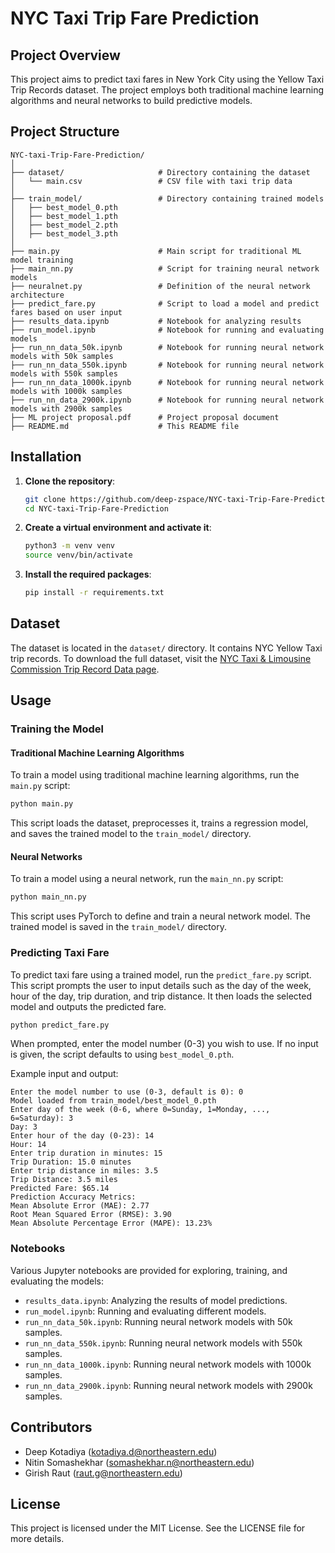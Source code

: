 
# NYC Taxi Trip Fare Prediction

## Project Overview

This project aims to predict taxi fares in New York City using the Yellow Taxi Trip Records dataset. The project employs both traditional machine learning algorithms and neural networks to build predictive models.

## Project Structure

```
NYC-taxi-Trip-Fare-Prediction/
│
├── dataset/                     # Directory containing the dataset
│   └── main.csv                 # CSV file with taxi trip data
│
├── train_model/                 # Directory containing trained models
│   ├── best_model_0.pth
│   ├── best_model_1.pth
│   ├── best_model_2.pth
│   ├── best_model_3.pth
│
├── main.py                      # Main script for traditional ML model training
├── main_nn.py                   # Script for training neural network models
├── neuralnet.py                 # Definition of the neural network architecture
├── predict_fare.py              # Script to load a model and predict fares based on user input
├── results_data.ipynb           # Notebook for analyzing results
├── run_model.ipynb              # Notebook for running and evaluating models
├── run_nn_data_50k.ipynb        # Notebook for running neural network models with 50k samples
├── run_nn_data_550k.ipynb       # Notebook for running neural network models with 550k samples
├── run_nn_data_1000k.ipynb      # Notebook for running neural network models with 1000k samples
├── run_nn_data_2900k.ipynb      # Notebook for running neural network models with 2900k samples
├── ML project proposal.pdf      # Project proposal document
├── README.md                    # This README file
```

## Installation

1. **Clone the repository**:
    ```bash
    git clone https://github.com/deep-zspace/NYC-taxi-Trip-Fare-Prediction.git
    cd NYC-taxi-Trip-Fare-Prediction
    ```

2. **Create a virtual environment and activate it**:
    ```bash
    python3 -m venv venv
    source venv/bin/activate
    ```

3. **Install the required packages**:
    ```bash
    pip install -r requirements.txt
    ```

## Dataset

The dataset is located in the `dataset/` directory. It contains NYC Yellow Taxi trip records. To download the full dataset, visit the [NYC Taxi & Limousine Commission Trip Record Data page](https://www.nyc.gov/site/tlc/about/tlc-trip-record-data.page).

## Usage

### Training the Model

#### Traditional Machine Learning Algorithms

To train a model using traditional machine learning algorithms, run the `main.py` script:

```bash
python main.py
```

This script loads the dataset, preprocesses it, trains a regression model, and saves the trained model to the `train_model/` directory.

#### Neural Networks

To train a model using a neural network, run the `main_nn.py` script:

```bash
python main_nn.py
```

This script uses PyTorch to define and train a neural network model. The trained model is saved in the `train_model/` directory.

### Predicting Taxi Fare

To predict taxi fare using a trained model, run the `predict_fare.py` script. This script prompts the user to input details such as the day of the week, hour of the day, trip duration, and trip distance. It then loads the selected model and outputs the predicted fare.

```bash
python predict_fare.py
```

When prompted, enter the model number (0-3) you wish to use. If no input is given, the script defaults to using `best_model_0.pth`.

Example input and output:
```
Enter the model number to use (0-3, default is 0): 0
Model loaded from train_model/best_model_0.pth
Enter day of the week (0-6, where 0=Sunday, 1=Monday, ..., 6=Saturday): 3
Day: 3
Enter hour of the day (0-23): 14
Hour: 14
Enter trip duration in minutes: 15
Trip Duration: 15.0 minutes
Enter trip distance in miles: 3.5
Trip Distance: 3.5 miles
Predicted Fare: $65.14
Prediction Accuracy Metrics:
Mean Absolute Error (MAE): 2.77
Root Mean Squared Error (RMSE): 3.90
Mean Absolute Percentage Error (MAPE): 13.23%
```

### Notebooks

Various Jupyter notebooks are provided for exploring, training, and evaluating the models:

- `results_data.ipynb`: Analyzing the results of model predictions.
- `run_model.ipynb`: Running and evaluating different models.
- `run_nn_data_50k.ipynb`: Running neural network models with 50k samples.
- `run_nn_data_550k.ipynb`: Running neural network models with 550k samples.
- `run_nn_data_1000k.ipynb`: Running neural network models with 1000k samples.
- `run_nn_data_2900k.ipynb`: Running neural network models with 2900k samples.

## Contributors

- Deep Kotadiya (kotadiya.d@northeastern.edu)
- Nitin Somashekhar (somashekhar.n@northeastern.edu)
- Girish Raut (raut.g@northeastern.edu)

## License

This project is licensed under the MIT License. See the LICENSE file for more details.
